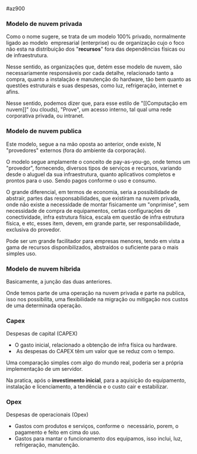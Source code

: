 #az900
### Modelo de nuvem privada
Como o nome sugere, se trata de um modelo 100% privado, normalmente ligado ao modelo  empresarial (enterprise) ou de organização cujo o foco não esta na distribuição dos "**recursos**" fora das dependências físicas ou de infraestrutura.  

Nesse sentido, as organizações que, detém esse modelo de nuvem, são necessariamente responsáveis por cada detalhe, relacionado tanto a compra, quanto a instalação e manutenção do hardware, tão bem quanto as questões estruturais e suas despesas, como luz, refrigeração, internet e afins.

Nesse sentido, podemos dizer que, para esse estilo de "[[Computação em nuvem]]" (ou clouds), "Prove", um acesso interno, tal qual uma rede corporativa privada, ou intranet.
### Modelo de nuvem publica
Este modelo, segue a na mão oposta ao anterior, onde existe, N "provedores" externos (fora do ambiente da corporação).

O modelo segue amplamente o conceito de pay-as-you-go, onde temos um "provedor", fornecendo, diversos tipos de serviços e recursos, variando desde o aluguel da sua infraestrutura, quanto aplicativos completos e prontos para o uso. Sendo pagos conforme o uso e consumo.

O grande diferencial, em termos de economia, seria a possibilidade de abstrair, partes das responsabilidades, que existiram na nuvem privada, onde não existe a necessidade de montar fisicamente um "onprimise", sem necessidade de compra de equipamentos, certas configurações de conectividade, infra estrutura física, escala em questão de infra estrutura física, e etc, esses item, devem, em grande parte, ser responsabilidade, exclusiva do provedor.

Pode ser um grande facilitador para empresas menores, tendo em vista a gama de recursos disponibilizados, abstraídos o suficiente para o mais simples uso.

### Modelo de nuvem hibrida
Basicamente, a junção das duas anteriores.

Onde temos parte de uma operação na nuvem privada e parte na publica, isso nos possibilita, uma flexibilidade na migração ou mitigação nos custos de uma determinada operação.
### Capex
Despesas de capital (CAPEX)

- O gasto inicial, relacionado a obtenção de infra física ou hardware.
-  As despesas do CAPEX têm um valor que se reduz com o tempo.

Uma comparação simples com algo do mundo real, poderia ser a própria implementação de um servidor.

Na pratica, após o **investimento inicial**, para a aquisição do equipamento, instalação e licenciamento, a tendência e o custo cair e estabilizar.
### Opex
Despesas de operacionais (Opex)

- Gastos com produtos e serviços, conforme o  necessário, porem, o pagamento e feito em cima do uso.
- Gastos para mantar o funcionamento dos equipamos, isso inclui, luz, refrigeração, manutenção.